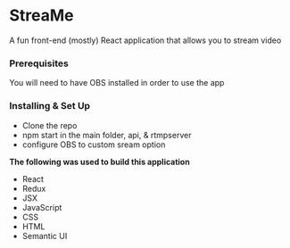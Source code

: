 # StreaMe

A fun front-end (mostly) React application that allows you to stream video


### Prerequisites

You will need to have OBS installed in order to use the app



### Installing & Set Up

- Clone the repo
- npm start in the main folder, api, & rtmpserver
- configure OBS to custom sream option

**The following was used to build this application**

- React
- Redux
- JSX
- JavaScript
- CSS
- HTML
- Semantic UI

